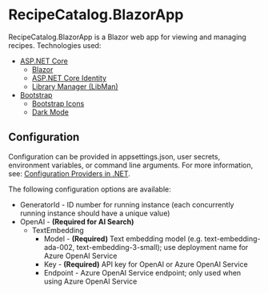 ﻿# RecipeCatalog.BlazorApp

RecipeCatalog.BlazorApp is a Blazor web app for viewing and managing recipes. Technologies used:

- [ASP.NET Core](https://dotnet.microsoft.com/apps/aspnet)
    - [Blazor](https://learn.microsoft.com/en-us/aspnet/core/blazor)
    - [ASP.NET Core Identity](https://learn.microsoft.com/aspnet/core/security/authentication/identity)
    - [Library Manager (LibMan)](https://learn.microsoft.com/aspnet/core/client-side/libman)
- [Bootstrap](https://getbootstrap.com/)
    - [Bootstrap Icons](https://icons.getbootstrap.com/)
    - [Dark Mode](https://getbootstrap.com/docs/5.3/customize/color-modes/)

## Configuration

Configuration can be provided in appsettings.json, user secrets, environment variables, or command line arguments. For more information, see: [Configuration Providers in .NET](https://learn.microsoft.com/dotnet/core/extensions/configuration-providers).

The following configuration options are available:

- GeneratorId - ID number for running instance (each concurrently running instance should have a unique value)
- OpenAI - **(Required for AI Search)**
    - TextEmbedding
        - Model - **(Required)** Text embedding model (e.g. text-embedding-ada-002, text-embedding-3-small); use deployment name for Azure OpenAI Service
        - Key - **(Required)** API key for OpenAI or Azure OpenAI Service
        - Endpoint - Azure OpenAI Service endpoint; only used when using Azure OpenAI Service
